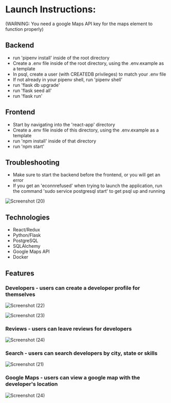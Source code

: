 # Launch Instructions:

(WARNING: You need a google Maps API key for the maps element to function properly)

## Backend
* run 'pipenv install' inside of the root directory
* Create a .env file inside of the root directory, using the .env.example as a template
* In psql, create a user (with CREATEDB privileges) to match your .env file
* If not already in your pipenv shell, run 'pipenv shell'
* run 'flask db upgrade'
* run 'flask seed all'
* run 'flask run'

## Frontend
* Start by navigating into the 'react-app' directory
* Create a .env file inside of this directory, using the .env.example as a template
* run 'npm install' inside of that directory
* run 'npm start'

## Troubleshooting
* Make sure to start the backend before the frontend, or you will get an error
* If you get an 'econnrefused' when trying to launch the application, run the command 'sudo service postgresql start' to get psql up and running

![Screenshot (20)](https://user-images.githubusercontent.com/92146309/163238466-3bb8a80b-6443-42a2-a4b2-b5e83127a27f.png)

## Technologies
* React/Redux
* Python/Flask
* PostgreSQL
* SQLAlchemy
* Google Maps API
* Docker

## Features

### Developers - users can create a developer profile for themselves

![Screenshot (22)](https://user-images.githubusercontent.com/92146309/163239077-e339036c-5b51-49d1-8f5f-fc8ac3e189d9.png)



![Screenshot (23)](https://user-images.githubusercontent.com/92146309/163239097-b6093d39-86e7-4130-97bd-c8c4e3b4a8de.png)

### Reviews - users can leave reviews for developers

![Screenshot (24)](https://user-images.githubusercontent.com/92146309/163239352-22a313ac-808f-44a8-bd52-b6b3efc2b57e.png)

### Search - users can search developers by city, state or skills

![Screenshot (21)](https://user-images.githubusercontent.com/92146309/163239510-e401c797-1cfe-483e-b41c-fdaac36ecf46.png)

### Google Maps - users can view a google map with the developer's location

![Screenshot (24)](https://user-images.githubusercontent.com/92146309/163239666-646ab863-660e-4b53-920d-14a330946d08.png)

